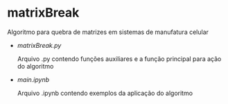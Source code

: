 # matrixBreak
Algoritmo para quebra de matrizes em sistemas de manufatura celular

<ul>
  <li><i>matrixBreak.py</i>
    <p> Arquivo .py contendo funções auxiliares e a função principal para ação do algoritmo </p>
  <li><i>main.ipynb</i>
    <p> Arquivo .ipynb contendo exemplos da aplicação do algoritmo </p>
  
</ul>
